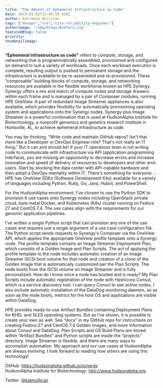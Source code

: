 ```yaml
---
title: "The Advent of Ephemeral Infrastructure as Code"
date: 2019-01-02T15:40:59.636Z
author: Katreena Mullican 
tags: ["devops","sre","site-reliability-engineer"]
authorimage: "/img/blogs/Avatar3.svg"
featuredBlog: false
priority:
thumbnailimage:
---
```

**“Ephemeral infrastructure as code”** refers to compute, storage, and networking that is programmatically assembled, provisioned and configured on demand to suit a variety of workloads. Once each workload execution is complete, resulting output is pushed to permanent storage and the infrastructure is available to be re-assembled and re-provisioned. These “composable” building blocks of compute, storage, and networking resources are available in the flexible workhorse known as HPE Synergy. Synergy offers a mix and match of compute nodes and storage drawers within each frame and is managed by a pair of Composer modules, running HPE OneView. A pair of redundant Image Streamer appliances is also available, which provides flexibility for automatically provisioning operating system and applications onto the Synergy nodes. Synergy plus Image Streamer is a powerful combination that is used at HudsonAlpha Institute for Biotechnology, a nonprofit genomics and genetics research institute in Huntsville, AL, to achieve ephemeral infrastructure as code.

You may be thinking, “Write code and maintain GitHub repos? Isn't that more like a Developer or DevOps Engineer role? That's not really an IT thing.” But it can and should be! If your IT operations team is not writing code to communicate with infrastructure via API (application programming interface), you are missing an opportunity to decrease errors and increase innovation and speed of delivery of resources to developers and other end-users. Start by stocking the data center with API-capable hardware and then adopt a DevOps mentality within IT. There's something for everyone … HPE has OneView SDKs (Software Development Kits) available for a variety of languages including Python, Ruby, Go, Java, Hubot, and PowerShell.

For the HudsonAlpha environment, I've chosen to use the Python SDK to provision 6 use cases onto Synergy nodes including OpenStack private cloud, bare metal Docker, and Kubernetes (K8s) cluster running on Fedora 27 and CentOS 7.4. The use cases align with the requirements for our genomic application pipelines.  

I've written a single Python script that can provision any one of the use cases and requires just a single argument of a use case configuration file. The Python script sends requests to Synergy's Composer via the OneView API, which applies the appropriate OneView profile template onto a Synergy node. The profile template contains an Image Streamer Deployment Plan, which consists of a Golden Image and Plan Scripts. The act of applying the profile template to the node includes automatic creation of an Image Streamer iSCSI boot volume for that node and creation of a clone of the Golden Image that is automatically customized per the Plan Scripts. The node boots from the iSCSI volume on Image Streamer and is fully personalized. How do I know once a node has booted and is ready? My Plan Scripts include automatic registration of the node with Hashicorp Consul, which is a service discovery tool. I can query Consul to see active nodes. I also include automatic installation of the DataDog monitoring daemon, so as soon as the node boots, metrics for the host OS and applications are visible within DataDog.

HPE provides ready-to-use Artifact Bundles containing Deployment Plans for RHEL and SLES operating systems. But as I’ve shown, it is possible to create your own as well. See “docs” in my GitHub repo for instructions on creating Fedora 27 and CentOS 7.4 Golden Images, and more information about Consul and DataDog. Plan Scripts and OS Build Plans are stored within “Artifact Bundles” and Python scripts are inside the “projects” directory. Image Streamer is flexible, and there are many ways to accomplish automation. My approach and our use cases at HudsonAlpha are always evolving. I look forward to reading how others are using this technology!

GitHub: https://hudsonalpha.github.io/synergy  
HudsonAlpha Institute for Biotechnology: http://www.hudsonalpha.org  

Twitter: [@katmullican](https://twitter.com/katmullican)